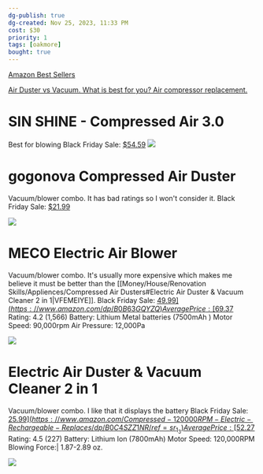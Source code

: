 ```yaml
---
dg-publish: true
dg-created: Nov 25, 2023, 11:33 PM
cost: $30
priority: 1
tags: [oakmore]
bought: true
---
```


[Amazon Best Sellers](https://www.amazon.com/Best-Sellers-Compressed-Air-Dusters/zgbs/pc/3012916011)

[Air Duster vs Vacuum. What is best for you? Air compressor replacement.](https://www.youtube.com/watch?v=WaQs9Vnqly4)
# SIN SHINE - Compressed Air 3.0

Best for blowing
Black Friday Sale: [$54.59](https://www.amazon.com/SIN-SHINE-Compressed-Electric-AD01-Black/dp/B083LNC6NR)
![](https://m.media-amazon.com/images/I/61ld54uLiSL._AC_SL1500_.jpg)

# gogonova Compressed Air Duster

Vacuum/blower combo. It has bad ratings so I won't consider it.
Black Friday Sale: [$21.99](https://www.amazon.com/gogonova-Compressed-60000RPM-Keyboard-Rechargeable/dp/B0BHQ8QGFP)

![](https://m.media-amazon.com/images/I/61YDbaUEzLL._AC_SL1500_.jpg)

# MECO Electric Air Blower

Vacuum/blower combo. It's usually more expensive which makes me believe it must be better than the [[Money/House/Renovation Skills/Appliences/Compressed Air Dusters#Electric Air Duster & Vacuum Cleaner 2 in 1\|VFEMEIYE]].
Black Friday Sale: [$49.99](https://www.amazon.com/dp/B0B63GQYZQ)
Average Price: [$69.37](https://camelcamelcamel.com/product/B0B63GQYZQ)
Rating: 4.2 (1,566)
Battery: Lithium Metal batteries (7500mAh )
Motor Speed: 90,000rpm 
Air Pressure: 12,000Pa

![](https://m.media-amazon.com/images/I/61FZ1hl8BoL._AC_SL1500_.jpg)
# Electric Air Duster & Vacuum Cleaner 2 in 1

Vacuum/blower combo. I like that it displays the battery
Black Friday Sale: [$25.99](https://www.amazon.com/Compressed-120000RPM-Electric-Rechargeable-Replaces/dp/B0C4SZZ1NR/ref=sr_1_3)
Average Price: [$52.27](https://camelcamelcamel.com/product/B0C4SZZ1NR)
Rating: 4.5 (227)
Battery: Lithium Ion (7800mAh)
Motor Speed: 120,000RPM
Blowing Force:| 1.87-2.89 oz.

![](https://m.media-amazon.com/images/I/61KG1VKkY+L._AC_SL1500_.jpg)